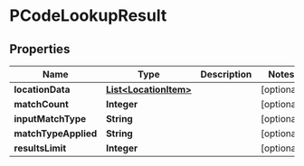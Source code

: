 

# PCodeLookupResult


## Properties

Name | Type | Description | Notes
------------ | ------------- | ------------- | -------------
**locationData** | [**List&lt;LocationItem&gt;**](LocationItem.md) |  |  [optional]
**matchCount** | **Integer** |  |  [optional]
**inputMatchType** | **String** |  |  [optional]
**matchTypeApplied** | **String** |  |  [optional]
**resultsLimit** | **Integer** |  |  [optional]



